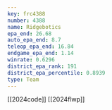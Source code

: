 ```yaml
---
key: frc4388
number: 4388
name: Ridgebotics
epa_end: 26.68
auto_epa_end: 8.7
teleop_epa_end: 16.84
endgame_epa_end: 1.14
winrate: 0.6296
district_epa_rank: 191
district_epa_percentile: 0.8939
type: Team
---
```

[[2024code]]
[[2024flwp]]
